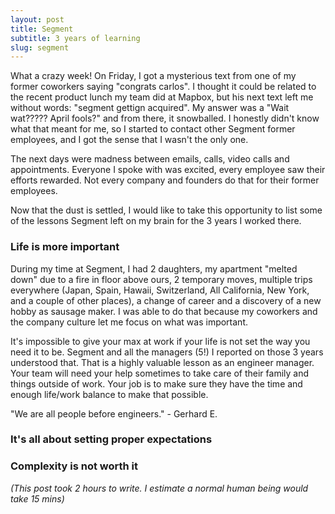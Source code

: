 ```yaml
---
layout: post
title: Segment
subtitle: 3 years of learning
slug: segment
---
```



What a crazy week! On Friday, I got a mysterious text from one of my former coworkers
saying "congrats carlos". I thought it could be related to the recent product lunch my team did
at Mapbox, but his next text left me without words: "segment gettign acquired". My answer was a
"Wait wat????? April fools?" and from there, it snowballed. I honestly didn't know what that meant
for me, so I started to contact other Segment former employees, and I got the sense that I wasn't
the only one.

The next days were madness between emails, calls, video calls and appointments. Everyone I spoke
with was excited, every employee saw their efforts rewarded. Not every company and founders do that
for their former employees.

Now that the dust is settled, I would like to take this opportunity to list some of the lessons
Segment left on my brain for the 3 years I worked there.


### Life is more important

During my time at Segment, I had 2 daughters, my apartment "melted down" due to a fire in floor
above ours, 2 temporary moves, multiple trips everywhere (Japan, Spain, Hawaii, Switzerland, All
California, New York, and a couple of other places), a change of career and a discovery of a new
hobby as sausage maker. I was able to do that because my coworkers and the company culture let me
focus on what was important.

It's impossible to give your max at work if your life is not set the way you need it to be. Segment
and all the managers (5!) I reported on those 3 years understood that. That is a highly valuable
lesson as an engineer manager. Your team will need your help sometimes to take care of their family
and things outside of work. Your job is to make sure they have the time and enough life/work balance
to make that possible.

"We are all people before engineers." - Gerhard E.


### It's all about setting proper expectations

### Complexity is not worth it


_(This post took 2 hours to write. I estimate a normal human being would take 15 mins)_

